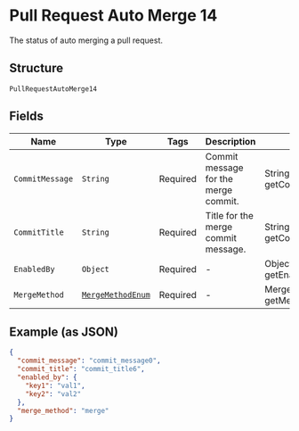 
# Pull Request Auto Merge 14

The status of auto merging a pull request.

## Structure

`PullRequestAutoMerge14`

## Fields

| Name | Type | Tags | Description | Getter | Setter |
|  --- | --- | --- | --- | --- | --- |
| `CommitMessage` | `String` | Required | Commit message for the merge commit. | String getCommitMessage() | setCommitMessage(String commitMessage) |
| `CommitTitle` | `String` | Required | Title for the merge commit message. | String getCommitTitle() | setCommitTitle(String commitTitle) |
| `EnabledBy` | `Object` | Required | - | Object getEnabledBy() | setEnabledBy(Object enabledBy) |
| `MergeMethod` | [`MergeMethodEnum`](../../doc/models/merge-method-enum.md) | Required | - | MergeMethodEnum getMergeMethod() | setMergeMethod(MergeMethodEnum mergeMethod) |

## Example (as JSON)

```json
{
  "commit_message": "commit_message0",
  "commit_title": "commit_title6",
  "enabled_by": {
    "key1": "val1",
    "key2": "val2"
  },
  "merge_method": "merge"
}
```

